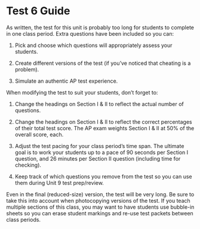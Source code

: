 Test 6 Guide
====================================================================================================

As written, the test for this unit is probably too long for students to complete in one class
period. Extra questions have been included so you can:

1. Pick and choose which questions will appropriately assess your students.

2. Create different versions of the test (if you’ve noticed that cheating is a problem).

3. Simulate an authentic AP test experience.

When modifying the test to suit your students, don’t forget to:

1. Change the headings on Section I & II to reflect the actual number of questions.

2. Change the headings on Section I & II to reflect the correct percentages of their total test
   score. The AP exam weights Section I & II at 50% of the overall score, each.

3. Adjust the test pacing for your class period’s time span. The ultimate goal is to work your
   students up to a pace of 90 seconds per Section I question, and 26 minutes per Section II
   question (including time for checking).

4. Keep track of which questions you remove from the test so you can use them during Unit 9 test
   prep/review.

Even in the final (reduced-size) version, the test will be very long. Be sure to take this into
account when photocopying versions of the test. If you teach multiple sections of this class, you
may want to have students use bubble-in sheets so you can erase student markings and re-use test
packets between class periods.
